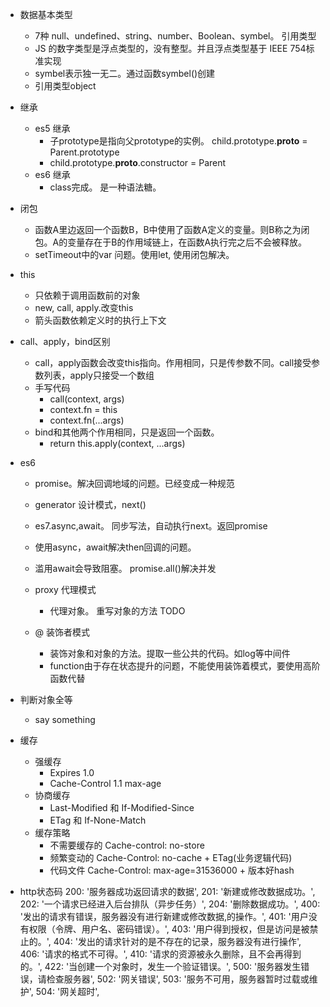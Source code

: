 - 数据基本类型
    - 7种 null、undefined、string、number、Boolean、symbel。 引用类型
    - JS 的数字类型是浮点类型的，没有整型。并且浮点类型基于 IEEE 754标准实现
    - symbel表示独一无二。通过函数symbel()创建
    - 引用类型object

- 继承
    - es5 继承
        - 子prototype是指向父prototype的实例。 child.prototype.__proto__ = Parent.prototype
        - child.prototype.__proto__.constructor = Parent
    - es6 继承
        - class完成。 是一种语法糖。
- 闭包
    - 函数A里边返回一个函数B，B中使用了函数A定义的变量。则B称之为闭包。A的变量存在于B的作用域链上，在函数A执行完之后不会被释放。
    - setTimeout中的var 问题。使用let,  使用闭包解决。
- this
    - 只依赖于调用函数前的对象
    - new, call, apply.改变this
    - 箭头函数依赖定义时的执行上下文
- call、apply，bind区别
    - call，apply函数会改变this指向。作用相同，只是传参数不同。call接受参数列表，apply只接受一个数组
    - 手写代码
        - call(context, args)
        - context.fn = this
        - context.fn(...args)
    - bind和其他两个作用相同，只是返回一个函数。
        - return this.apply(context, ...args)
- es6
    - promise。解决回调地域的问题。已经变成一种规范
    - generator 设计模式，next()
    - es7.async,await。 同步写法，自动执行next。返回promise
    - 使用async，await解决then回调的问题。
    - 滥用await会导致阻塞。 promise.all()解决并发

    - proxy 代理模式
        - 代理对象。 重写对象的方法 TODO
    - @ 装饰者模式
        - 装饰对象和对象的方法。提取一些公共的代码。如log等中间件
        - function由于存在状态提升的问题，不能使用装饰着模式，要使用高阶函数代替
- 判断对象全等
    - say something
- 缓存
    - 强缓存
        - Expires  1.0
        - Cache-Control 1.1  max-age
    - 协商缓存
        - Last-Modified 和 If-Modified-Since
        - ETag 和 If-None-Match
    - 缓存策略
        - 不需要缓存的 Cache-control: no-store
        - 频繁变动的 Cache-Control: no-cache + ETag(业务逻辑代码)
        - 代码文件  Cache-Control: max-age=31536000 + 版本好hash
- http状态码
    200: '服务器成功返回请求的数据',
    201: '新建或修改数据成功。',
    202: '一个请求已经进入后台排队（异步任务）',
    204: '删除数据成功。',
    400: '发出的请求有错误，服务器没有进行新建或修改数据,的操作。',
    401: '用户没有权限（令牌、用户名、密码错误）。',
    403: '用户得到授权，但是访问是被禁止的。',
    404: '发出的请求针对的是不存在的记录，服务器没有进行操作',
    406: '请求的格式不可得。',
    410: '请求的资源被永久删除，且不会再得到的。',
    422: '当创建一个对象时，发生一个验证错误。',
    500: '服务器发生错误，请检查服务器',
    502: '网关错误',
    503: '服务不可用，服务器暂时过载或维护',
    504: '网关超时',

